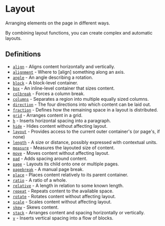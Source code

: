 # Layout

Arranging elements on the page in different ways.

By combining layout functions, you can create complex and automatic layouts.


## Definitions

- [`align`](/reference/library/layout/align/) - Aligns content horizontally and vertically.
- [`alignment`](/reference/library/layout/alignment/) - Where to [align] something along an axis.
- [`angle`](/reference/library/layout/angle/) - An angle describing a rotation.
- [`block`](/reference/library/layout/block/) - A block-level container.
- [`box`](/reference/library/layout/box/) - An inline-level container that sizes content.
- [`colbreak`](/reference/library/layout/colbreak/) - Forces a column break.
- [`columns`](/reference/library/layout/columns/) - Separates a region into multiple equally sized columns.
- [`direction`](/reference/library/layout/direction/) - The four directions into which content can be laid out.
- [`fraction`](/reference/library/layout/fraction/) - Defines how the remaining space in a layout is distributed.
- [`grid`](/reference/library/layout/grid/) - Arranges content in a grid.
- [`h`](/reference/library/layout/h/) - Inserts horizontal spacing into a paragraph.
- [`hide`](/reference/library/layout/hide/) - Hides content without affecting layout.
- [`layout`](/reference/library/layout/layout/) - Provides access to the current outer container's (or page's, if none)
- [`length`](/reference/library/layout/length/) - A size or distance, possibly expressed with contextual units.
- [`measure`](/reference/library/layout/measure/) - Measures the layouted size of content.
- [`move`](/reference/library/layout/move/) - Moves content without affecting layout.
- [`pad`](/reference/library/layout/pad/) - Adds spacing around content.
- [`page`](/reference/library/layout/page/) - Layouts its child onto one or multiple pages.
- [`pagebreak`](/reference/library/layout/pagebreak/) - A manual page break.
- [`place`](/reference/library/layout/place/) - Places content relatively to its parent container.
- [`ratio`](/reference/library/layout/ratio/) - A ratio of a whole.
- [`relative`](/reference/library/layout/relative/) - A length in relation to some known length.
- [`repeat`](/reference/library/layout/repeat/) - Repeats content to the available space.
- [`rotate`](/reference/library/layout/rotate/) - Rotates content without affecting layout.
- [`scale`](/reference/library/layout/scale/) - Scales content without affecting layout.
- [`skew`](/reference/library/layout/skew/) - Skews content.
- [`stack`](/reference/library/layout/stack/) - Arranges content and spacing horizontally or vertically.
- [`v`](/reference/library/layout/v/) - Inserts vertical spacing into a flow of blocks.

